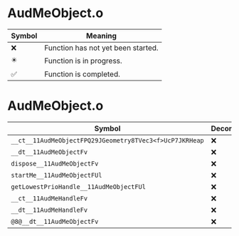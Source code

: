 # AudMeObject.o
| Symbol | Meaning 
| ------------- | ------------- 
| :x: | Function has not yet been started. 
| :eight_pointed_black_star: | Function is in progress. 
| :white_check_mark: | Function is completed. 


# AudMeObject.o
| Symbol | Decompiled? |
| ------------- | ------------- |
| `__ct__11AudMeObjectFPQ29JGeometry8TVec3<f>UcP7JKRHeap` | :x: |
| `__dt__11AudMeObjectFv` | :x: |
| `dispose__11AudMeObjectFv` | :x: |
| `startMe__11AudMeObjectFUl` | :x: |
| `getLowestPrioHandle__11AudMeObjectFUl` | :x: |
| `__ct__11AudMeHandleFv` | :x: |
| `__dt__11AudMeHandleFv` | :x: |
| `@8@__dt__11AudMeObjectFv` | :x: |
